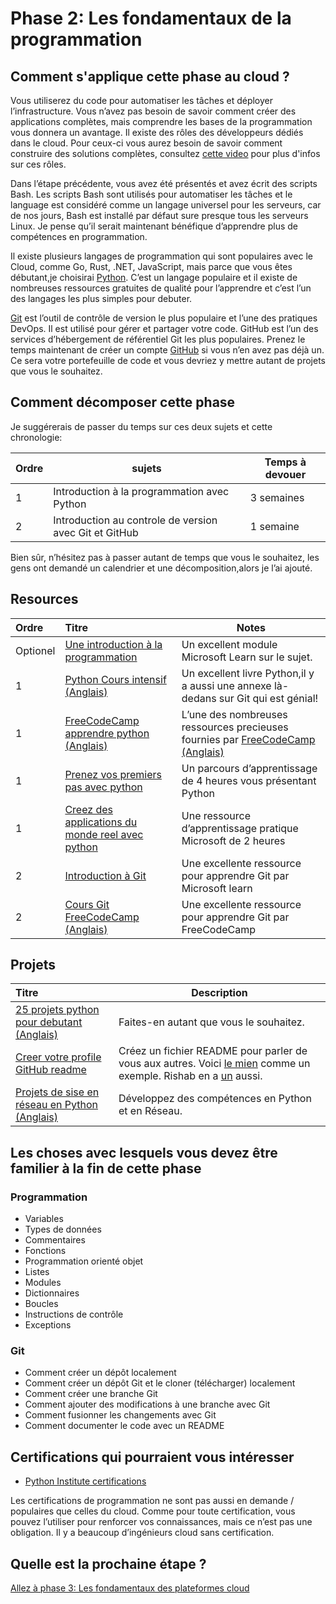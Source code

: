 # Phase 2: Les fondamentaux de la programmation

## Comment s'applique cette phase au cloud ?

Vous utiliserez du code pour automatiser les tâches et déployer l’infrastructure. Vous n’avez pas besoin de savoir comment créer des applications complètes, mais comprendre les bases de la programmation vous donnera un avantage. Il existe des rôles des développeurs dédiés dans le cloud. Pour ceux-ci vous aurez besoin de savoir comment construire des solutions complètes, consultez [cette video](https://youtu.be/WMUAc7bvB7M) pour plus d'infos sur ces rôles.

Dans l’étape précédente, vous avez été présentés et avez écrit des scripts Bash. Les scripts Bash sont utilisés pour automatiser les tâches et le language est considéré comme un langage universel pour les serveurs, car de nos jours, Bash est installé par défaut sure presque tous les serveurs Linux.
Je pense qu’il serait maintenant bénéfique d’apprendre plus de compétences en programmation.



Il existe plusieurs langages de programmation qui sont populaires avec le Cloud, comme Go, Rust, .NET, JavaScript, mais parce que vous êtes débutant,je choisirai [Python](https://www.python.org/). C’est un langage populaire et il existe de nombreuses ressources gratuites de qualité pour l’apprendre et c’est l’un des langages les plus simples pour debuter.

[Git](https://git-scm.com/) est l’outil de contrôle de version le plus populaire et l’une des pratiques DevOps. Il est utilisé pour gérer et partager votre code. GitHub est l’un des services d’hébergement de référentiel Git les plus populaires. Prenez le temps maintenant de créer un compte [GitHub](https://github.com/) si vous n’en avez pas déjà un. Ce sera votre portefeuille de code et vous devriez y mettre autant de projets que vous le souhaitez. 



## Comment décomposer cette phase 

Je suggérerais de passer du temps sur ces deux sujets et cette chronologie:

| Ordre | sujets                         | Temps à devouer |
|-------|---------------------------------|-------------------
| 1 | Introduction à la programmation avec Python  | 3 semaines 
| 2 | Introduction au controle de version avec Git et GitHub  | 1 semaine          |

Bien sûr, n’hésitez pas à passer autant de temps que vous le souhaitez, les gens ont demandé un calendrier et une décomposition,alors je l’ai ajouté.
 

## Resources


| Ordre | Titre                                                                     | Notes                                                                                       |
| :---- | :--------------------------------------------------------------------------- | ------------------------------------------------------------------------------------------- |
| Optionel     | [Une introduction à la programmation](https://docs.microsoft.com/learn/modules/web-development-101-introduction-programming/)                      | Un excellent module Microsoft Learn sur le sujet.    |
| 1     | [Python Cours intensif (Anglais)](https://ehmatthes.github.io/pcc/)                      |  Un excellent livre Python,il y a aussi une annexe là-dedans sur Git qui est génial!   
| 1     | [FreeCodeCamp apprendre python (Anglais)](https://www.youtube.com/watch?v=rfscVS0vtbw)     | L’une des nombreuses ressources precieuses fournies par [FreeCodeCamp (Anglais)](https://www.freecodecamp.org/) |
1 | [Prenez vos premiers pas avec python](https://docs.microsoft.com/learn/paths/python-first-steps/) | Un parcours d’apprentissage de 4 heures vous présentant Python |
1 | [Creez des applications du monde reel avec python](https://docs.microsoft.com/learn/paths/python-language/) | Une ressource d’apprentissage pratique Microsoft de 2 heures
| 2     | [Introduction à Git](https://docs.microsoft.com/learn/modules/intro-to-git/)    | Une excellente ressource pour apprendre Git par Microsoft learn                                                               |
| 2     | [Cours Git FreeCodeCamp (Anglais)](https://youtu.be/RGOj5yH7evk)                           | Une excellente ressource pour apprendre Git par FreeCodeCamp                                                 |


## Projets


 | Titre                    | Description                                                                                                                                               |
 | :------------------------ | ------------------------------------------------------------------------------------------------------------------------------------------------------ |
 | [25 projets python pour debutant  (Anglais)](https://www.freecodecamp.org/news/python-projects-for-beginners/)| Faites-en autant que vous le souhaitez. |
 [Creer votre profile GitHub readme](https://docs.github.com/en/github/setting-up-and-managing-your-github-profile/customizing-your-profile/managing-your-profile-readme) | Créez un fichier README pour parler de vous aux autres. Voici [le mien](https://github.com/madebygps/madebygps) comme un exemple. Rishab en a [un](https://github.com/rishabkumar7/rishabkumar7) aussi.
 | [Projets de sise en réseau en Python (Anglais)](https://youtu.be/FGdiSJakIS4)| Développez des compétences en Python et en Réseau.
 
## Les choses avec lesquels vous devez être familier à la fin de cette phase

### Programmation

- Variables
- Types de données
- Commentaires
- Fonctions
- Programmation orienté objet
- Listes
- Modules
- Dictionnaires
- Boucles
- Instructions de contrôle
- Exceptions
### Git

- Comment créer un dépôt localement
- Comment créer un dépôt Git et le cloner (télécharger) localement
- Comment créer une branche Git
- Comment ajouter des modifications à une branche avec Git
- Comment fusionner les changements avec Git
- Comment documenter le code avec un README

## Certifications qui pourraient vous intéresser

- [Python Institute certifications](https://pythoninstitute.org/certification-tracks)

Les certifications de programmation ne sont pas aussi en demande / populaires que celles du cloud. Comme pour toute certification, vous pouvez l’utiliser pour renforcer vos connaissances, mais ce n’est pas une obligation. Il y a beaucoup d’ingénieurs cloud sans certification.

## Quelle est la prochaine étape ?

[Allez à phase 3: Les fondamentaux des plateformes cloud](../phase3/README.md)
